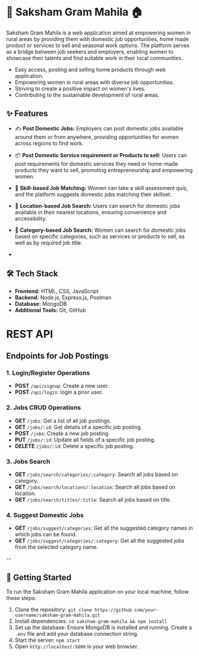 # 🌾 Saksham Gram Mahila 🏠

Saksham Gram Mahila is a web application aimed at empowering women in rural areas by providing them with domestic job opportunities, home made product or services to sell and seasonal work options. The platform serves as a bridge between job seekers and employers, enabling women to showcase their talents and find suitable work in their local communities.

- Easy access, posting and selling home products through web application.
- Empowering women in rural areas with diverse job opportunities.
- Striving to create a positive impact on women's lives.
- Contributing to the sustainable development of rural areas.

## ✨ Features

- :writing_hand: **Post Domestic Jobs:** Employers can post domestic jobs available around them or from anywhere, providing opportunities for women across regions to find work.

- :package: **Post Domestic Service requirement or Products to sell:** Users can post requirements for domestic services they need or home-made products they want to sell, promoting entrepreneurship and empowering women.

- :mag_right: **Skill-based Job Matching:** Women can take a skill assessment quiz, and the platform suggests domestic jobs matching their skillset.

- :round_pushpin: **Location-based Job Search:** Users can search for domestic jobs available in their nearest locations, ensuring convenience and accessibility.

- :bookmark_tabs: **Category-based Job Search:** Women can search for domestic jobs based on specific categories, such as services or products to sell, as well as by required job title.
- 
## 🛠️ Tech Stack

- **Frontend:** HTML, CSS, JavaScript
- **Backend:** Node.js, Express.js, Postman
- **Database:** MongoDB
- **Additional Tools:** Git, GitHub

# REST API

## Endpoints for Job Postings

### 1. Login/Register Operations

- **POST** `/api/signup`: Create a new user.
- **POST** `/api/login`: login a prior user.

### 2. Jobs CRUD Operations

- **GET** `/jobs`: Get a list of all job postings.
- **GET** `/jobs/:id`: Get details of a specific job posting.
- **POST** `/jobs`: Create a new job posting.
- **PUT** `/jobs/:id`: Update all fields of a specific job posting.
- **DELETE** `/jobs/:id`: Delete a specific job posting.

### 3. Jobs Search

- **GET** `/jobs/search/categories/:category`: Search all jobs based on category.
- **GET** `/jobs/search/locations/:location`: Search all jobs based on location.
- **GET** `/jobs/search/titles/:title`: Search all jobs based on title.

### 4. Suggest Domestic Jobs

- **GET** `/jobs/suggest/categories`: Get all the suggested category names in which jobs can be found.
- **GET** `/jobs/suggest/categories/:category`: Get all the suggested jobs from the selected category name.

--
## 🚀 Getting Started

To run the Saksham Gram Mahila application on your local machine, follow these steps:

1. Clone the repository: `git clone https://github.com/your-username/saksham-gram-mahila.git`
2. Install dependencies: `cd saksham-gram-mahila && npm install`
3. Set up the database: Ensure MongoDB is installed and running. Create a `.env` file and add your database connection string.
4. Start the server: `npm start`
5. Open `http://localhost:5000` in your web browser.


